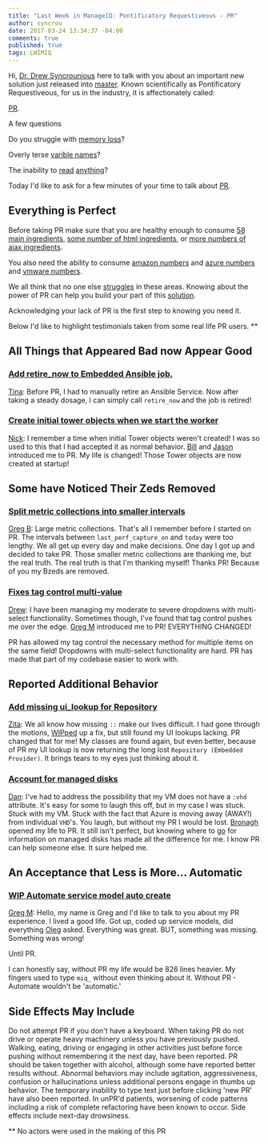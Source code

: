 ```yaml
---
title: "Last Week in ManageIQ: Pontificatory Requestiveous - PR"
author: syncrou
date: 2017-03-24 13:34:37 -04:00
comments: true
published: true
tags: LWIMIQ
---
```


Hi, [Dr. Drew Syncrounious](https://github.com/syncrou) here to talk with you about an important new solution just released into 
[master](https://github.com/manageiq/manageiq). Known scientifically as Pontificatory Requestiveous, for us in the industry, it is affectionately called:

[PR](https://help.github.com/articles/about-pull-requests/).

A few questions

Do you struggle with [memory loss](http://stackoverflow.com/questions/23281331/how-to-clean-up-allocated-memory-in-c)?

Overly terse [varible names](https://ajax.googleapis.com/ajax/libs/jquery/3.1.1/jquery.min.js)?

The inability to [read](http://everything2.com/title/Perl+Line+Noise) [anything](https://en.wikipedia.org/wiki/Obfuscation_(software))?

Today I'd like to ask for a few minutes of your time to talk about [PR][manageiq PRs merged].

## Everything is Perfect

Before taking PR make sure that you are healthy enough to consume [58 main ingredients][manageiq PRs merged],
[some number of html ingredients][manageiq-ui-classic PRs merged], or [more numbers of ajax ingredients][manageiq-ui-service PRs merged].

You also need the ability to consume 
[amazon numbers][manageiq-providers-amazon PRs merged] and
[azure numbers][manageiq-providers-azure PRs merged] and
[vmware numbers][manageiq-providers-vmware PRs merged].

We all think that no one else [struggles](https://github.com/ManageIQ/manageiq/issues) in these areas. Knowing about the power of PR can help you 
build your part of this [solution](https://github.com/manageiq). 

Acknowledging your lack of PR is the first step to knowing you need it.

Below I'd like to highlight testimonials taken from some real life PR users. **

## All Things that Appeared Bad now Appear Good

### [Add retire_now to Embedded Ansible job.](https://github.com/ManageIQ/manageiq/pull/14479) 
[Tina](https://github.com/tinaafitz): Before PR, I had to manually retire an Ansible Service. Now after taking a steady dosage,
I can simply call `retire_now` and the job is retired!

### [Create initial tower objects when we start the worker](https://github.com/ManageIQ/manageiq/pull/14283)
[Nick](https://github.com/carbonin): I remember a time when initial Tower objects weren't created! I was so used
to this that I had accepted it as normal behavior. [Bill](https://github.com/ManageIQ/manageiq/pull/14283#pullrequestreview-27581668) and [Jason](https://github.com/ManageIQ/manageiq/pull/14283#pullrequestreview-26387879)
introduced me to PR.  My life is changed! Those Tower objects are now created at startup!

## Some have Noticed Their Zeds Removed

### [Split metric collections into smaller intervals](https://github.com/ManageIQ/manageiq/pull/14332)
[Greg B](https://github.com/blomquisg): Large metric collections.  That's all I remember before I started on PR.
The intervals between `last_perf_capture_on` and `today` were too lengthy.
We all get up every day and make decisions. One day I got up and decided to take PR.
Those smaller metric collections are thanking me, but the real truth. The real truth is that I'm
thanking myself! Thanks PR! Because of you my Bzeds are removed.

### [Fixes tag control multi-value](https://github.com/ManageIQ/manageiq/pull/14382)
[Drew](https://github.com/d-m-u): I have been managing my moderate to severe dropdowns with multi-select functionality.
Sometimes though, I've found that tag control pushes me over the edge. [Greg M](https://github.com/ManageIQ/manageiq/pull/14382#issuecomment-288230058) introduced
me to PR!  EVERYTHING CHANGED!

PR has allowed my tag control the necessary method for multiple items on the same field!
Dropdowns with multi-select functionality are hard.
PR has made that part of my codebase easier to work with.

## Reported Additional Behavior

### [Add missing ui_lookup for Repository](https://github.com/ManageIQ/manageiq/pull/14485)
[Zita](https://github.com/ZitaNemeckova): We all know how missing `::` make our lives difficult. I had
gone through the motions, [WIPped](https://github.com/ManageIQ/manageiq-ui-classic/pull/346) up a fix, but still
found my UI lookups lacking.  PR changed that for me! My classes are found again, but even better, because of PR
my UI lookup is now returning the long lost `Repository (Embedded Provider)`. It brings tears to my eyes just thinking
about it.

### [Account for managed disks](https://github.com/ManageIQ/manageiq-providers-azure/pull/41)
[Dan](https://github.com/djberg96): I've had to address the possibility that my VM does not have a `:vhd` attribute.
It's easy for some to laugh this off, but in my case I was stuck.  Stuck with my VM. Stuck with the fact that Azure is
moving away (AWAY!) from individual `VHD`'s. You laugh, but without my PR I would be lost. [Bronagh](https://github.com/ManageIQ/manageiq-providers-azure/pull/41#pullrequestreview-27851996) opened
my life to PR.  It still isn't perfect, but knowing where to [go](https://docs.microsoft.com/en-us/azure/storage/storage-managed-disks-overview)
for information on managed disks has made all the difference for me.  I know PR can help someone else. It sure helped me.

## An Acceptance that Less is More... Automatic

### [WIP Automate service model auto create](https://github.com/ManageIQ/manageiq/pull/14465)
[Greg M](https://github.com/gmcculloug): Hello, my name is Greg and I'd like to talk to you about my PR experience.
I lived a good life.  Got up, coded up service models, did everything [Oleg](https://github.com/chessbyte) asked.
Everything was great. BUT, something was missing. Something was wrong!

Until PR.

I can honestly say, without PR my life would be 826 lines heavier. My fingers used to type `miq_` without even
thinking about it. Without PR - Automate wouldn't be 'automatic.'

## Side Effects May Include

Do not attempt PR if you don't have a keyboard. When taking PR do not drive or operate heavy machinery unless you have previously pushed. Walking, eating, driving or engaging in other activities just before force pushing without remembering it the next day, have been reported. PR should be taken together with alcohol, although some have reported better results without.
Abnormal behaviors may include agitation, aggressiveness, confusion or hallucinations unless additional persons engage in thumbs up behavior. The temporary inability to type text just before clicking 'new PR' have also been reported. In unPR'd patients, worsening of code patterns including a risk of complete refactoring have been known to occur. Side effects include next-day drowsiness.

** No actors were used in the making of this PR

[manageiq PRs merged]: https://github.com/ManageIQ/manageiq/pulls?page=1&q=is%3Apr+is%3Amerged+base%3Amaster+merged%3A%222017-03-20+..+2017-03-26%22+sort%3Acreated-desc&utf8=%E2%9C%93
[manageiq-ui-classic PRs merged]: https://github.com/ManageIQ/manageiq-ui-classic/pulls?page=1&q=is%3Apr+is%3Amerged+base%3Amaster+merged%3A%222017-03-20+..+2017-03-26%22+sort%3Acreated-desc&utf8=%E2%9C%93
[manageiq-ui-service PRs merged]: https://github.com/ManageIQ/manageiq-ui-service/pulls?page=1&q=is%3Apr+is%3Amerged+base%3Amaster+merged%3A%222017-03-20+..+2017-03-26%22+sort%3Acreated-desc&utf8=%E2%9C%93
[manageiq-providers-amazon PRs merged]: https://github.com/ManageIQ/manageiq-providers-amazon/pulls?page=1&q=is%3Apr+is%3Amerged+base%3Amaster+merged%3A%222017-03-20+..+2017-03-26%22+sort%3Acreated-desc&utf8=%E2%9C%93
[manageiq-providers-azure PRs merged]: https://github.com/ManageIQ/manageiq-providers-azure/pulls?page=1&q=is%3Apr+is%3Amerged+base%3Amaster+merged%3A%222017-03-20+..+2017-03-26%22+sort%3Acreated-desc&utf8=%E2%9C%93
[manageiq-providers-vmware PRs merged]: https://github.com/ManageIQ/manageiq-providers-vmware/pulls?page=1&q=is%3Apr+is%3Amerged+base%3Amaster+merged%3A%222017-03-20+..+2017-03-26%22+sort%3Acreated-desc&utf8=%E2%9C%93
